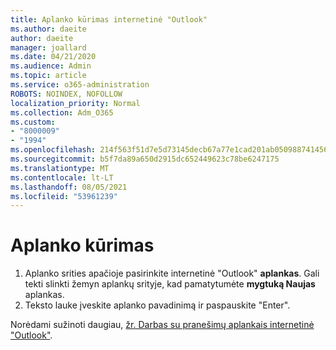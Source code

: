 ```yaml
---
title: Aplanko kūrimas internetinė "Outlook"
ms.author: daeite
author: daeite
manager: joallard
ms.date: 04/21/2020
ms.audience: Admin
ms.topic: article
ms.service: o365-administration
ROBOTS: NOINDEX, NOFOLLOW
localization_priority: Normal
ms.collection: Adm_O365
ms.custom:
- "8000009"
- "1994"
ms.openlocfilehash: 214f563f51d7e5d73145decb67a77e1cad201ab05098874145691e42b94c65e3
ms.sourcegitcommit: b5f7da89a650d2915dc652449623c78be6247175
ms.translationtype: MT
ms.contentlocale: lt-LT
ms.lasthandoff: 08/05/2021
ms.locfileid: "53961239"
---
```

# <a name="create-a-folder"></a>Aplanko kūrimas

1. Aplanko srities apačioje pasirinkite internetinė "Outlook" **aplankas**. Gali tekti slinkti žemyn aplankų srityje, kad pamatytumėte **mygtuką Naujas** aplankas.
1. Teksto lauke įveskite aplanko pavadinimą ir paspauskite "Enter".

Norėdami sužinoti daugiau, [žr. Darbas su pranešimų aplankais internetinė "Outlook"](https://support.office.com/article/ae0f10d6-54e7-4f29-acd3-78cdc3fdcb9f).